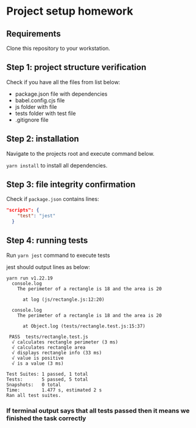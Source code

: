 # Project setup homework

## Requirements  
Clone this repository to your workstation.  


## Step 1: project structure verification
Check if you have all the files from list below:

- package.json file with dependencies
- babel.config.cjs file
- js folder with file
- tests folder with test file
- .gitignore file

## Step 2: installation
Navigate to the projects root and execute command below.

`yarn install` to install all dependencies.

## Step 3: file integrity confirmation
Check if `package.json` contains lines:

```json
"scripts": {
    "test": "jest"
  }
```

## Step 4: running tests
Run `yarn jest` command to execute tests

jest should output lines as below:

```text
yarn run v1.22.19
  console.log
    The perimeter of a rectangle is 18 and the area is 20

      at log (js/rectangle.js:12:20)

  console.log
    The perimeter of a rectangle is 18 and the area is 20

      at Object.log (tests/rectangle.test.js:15:37)

 PASS  tests/rectangle.test.js
  √ calculates rectangle perimeter (3 ms)
  √ calculates rectangle area
  √ displays rectangle info (33 ms)
  √ value is positive
  √ is a value (3 ms)

Test Suites: 1 passed, 1 total
Tests:       5 passed, 5 total
Snapshots:   0 total
Time:        1.477 s, estimated 2 s
Ran all test suites.
```

### If terminal output says that all tests passed then it means we finished the task correctly